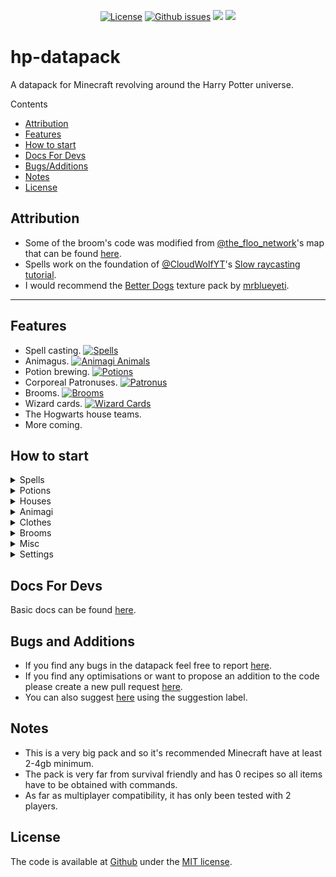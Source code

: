 <p align="center">
<a href="https://github.com/lemonhandgrenade/hp-datapack/license"><img src="https://img.shields.io/badge/license-MIT-blue.svg" alt="License"></a>
<a href="https://github.com/lemonhandgrenade/hp-datapack/issues"><img src="https://img.shields.io/github/issues/lemonhandgrenade/hp-datapack" alt="Github issues"></a>
<a href=""><img src="https://img.shields.io/badge/files-3787-ff69b4"></a>
<a href=""><img src="https://img.shields.io/badge/total%20lines-38262-blueviolet"></a>
</p>

# hp-datapack
A datapack for Minecraft revolving around the Harry Potter universe.

Contents
- [Attribution](#attribution)
- [Features](#features)
- [How to start](#how-to-start)
- [Docs For Devs](#docs-for-devs)
- [Bugs/Additions](#bugs-and-additions)
- [Notes](#notes)
- [License](#license)

## Attribution
- Some of the broom's code was modified from [@the_floo_network][floo]'s map that can be found [here][floomap].
- Spells work on the foundation of [@CloudWolfYT][cloudwolf]'s [Slow raycasting tutorial][cloudwolfvid].
- I would recommend the [Better Dogs][betterdogslink] texture pack by [mrblueyeti][mrblueyeti].

---

## Features
- Spell casting. [![Spells](https://img.shields.io/badge/Spells-224-2ea44f)](https://github.com/lemonhandgrenade/hp-datapack/tree/main/data/hp/functions/spells "Spells IDs")
- Animagus. [![Animagi Animals](https://img.shields.io/badge/Animagi_Animals-63-2ea44f)](https://github.com/lemonhandgrenade/hp-datapack/tree/main/data/hp/functions/animagus "Animagus IDs")
- Potion brewing. [![Potions](https://img.shields.io/badge/Potions-9-2ea44f)](https://github.com/lemonhandgrenade/hp-datapack/tree/main/data/hp/functions/potions "Potions IDs")
- Corporeal Patronuses. [![Patronus](https://img.shields.io/badge/Patronuses-4-2ea44f)](https://github.com/lemonhandgrenade/hp-datapack/tree/main/data/hp/functions/spells/_entities/patronus "Patronus IDs")
- Brooms. [![Brooms](https://img.shields.io/badge/Brooms-29-2ea44f)](https://github.com/lemonhandgrenade/hp-datapack/tree/main/data/hp/functions/broom)
- Wizard cards. [![Wizard Cards](https://img.shields.io/badge/Wizard%20Cards-135-2ea44f)](https://github.com/lemonhandgrenade/hp-datapack/tree/main/data/hp/functions/broom)
- The Hogwarts house teams.
- More coming.


## How to start
<details><summary>Spells</summary><p>

### Getting a wand.
You can use the command `/function hp:items/wand/(wood type)/(wood type)_(core type)` to obtain a wand.  
Currently there is no survival way to obtain a wand though this will be changed in future updates.  

### Binding spells
As there's no way to select spells conveniently so you'll have to use the commands:  
- `scoreboard players set @s spell1 (Spell ID)`  
- `scoreboard players set @s spell2 (Spell ID)`  
- `scoreboard players set @s spell3 (Spell ID)`  
- `scoreboard players set @s spell4 (Spell ID)`  

Spell IDs can be found [here](https://github.com/lemonhandgrenade/hp-datapack/tree/main/data/hp/functions/spells).

### Selecting spells
To select a spell you must have a wand in your main hand.  
Spells can be cycled by dropping the wand. (Note. Looking directly down while sneaking will drop the wand normally instead of swapping spells)  
Dropping normally will swap between spells 1 to 2 or 3 to 4  
Whilst sneaking and dropping cycles between spells 1 and 3
<details><summary>See Here</summary><p>

| Current Spell Slot | Drop | Sneak Drop |
|:------------------:|:----:|:----------:|
| 1                  | 2    | 3          |
| 2                  | 1    | 3          |
| 3                  | 4    | 1          |
| 4                  | 3    | 1          |

</p></details>

### Using spells
Spells can be used by switching the wand to the offhand.  
It should also be known some spells have alternate ways of casting.  
To cast their alternates you must sneak while swapping the wand to the offhand.  

---

</p></details>

<details><summary>Potions</summary><p>

### Starting equipment
To start brewing spells you'll need the right equipment listed below.  
- Cauldron `/function hp:items/equipment/cauldron`  
- Mortar and pestle `/function hp:items/equipment/mortar_and_pestle`  
- Scales (Optional) `/function hp:items/equipment/(brass or gold)_scales`  

### Brewing
Potions can be brewed rather simply.  
For instance here's the recipe to the Cure for Boils:
- [ ] Place 6 snake fangs into the mortar and pestle.
- [ ] Take the ground snake fangs and place them back into the mortar and pestle.
- [ ] Place 4 standard measures of powdered snake fangs into the cauldron.
- [ ] Click on the burner of the cauldron to increase the heat.
- [ ] Place 4 Horned slugs in the cauldron.
- [ ] Place 2 measures of porcupine quills into cauldron.
- [ ] Then place a glass phial into the cauldron to complete the potion.

---

</p></details>

<details><summary>Houses</summary><p>

### Assinging a house
There are now two ways to get sorted  
Either by the sorting hat:  
- `/function hp:items/clothes/head/sorting_hat`
- Place the sorting hat on your head slot.
- Complete the quiz in chat.

Or by commands:
- `/function hp:admin/house/gryffindor`
- `/function hp:admin/house/slytherin`
- `/function hp:admin/house/ravenclaw`
- `/function hp:admin/house/hufflepuff`

---

</p></details>

<details><summary>Animagi</summary><p>

### Becoming an animagi
Currently the only way to become an animagi is to add the tag animagi:
- `function hp:admin/animagus/become_animagus`  
or
- `tag @s add animagus`

### Animagi effects
You will now have the ability to use the command `/trigger morph`  
This will transform you into your animagi form.  
Different forms have different abilities and are listed below:
- Beetles
  - Higher jump
  - Glide falling
- Birds (Butterflies included)
  - Flight
- Cats
  - Speed
  - Higher jump
  - No fall damage
- Dogs
  - Speed
  - Strength (Wolf has higher strength)
- Frogs
  - Higher jump
  - No fall damage
- Rabbits
  - Higher jump
- Rats
  - Speed
  - No fall damage

### Choosing an animagi
Usually your animagus form is chosen randomly thought they can be selected.  
To set your animagi use the command `/scoreboard players set @s animagusID (Animagus ID)`  
A list of animagus IDs can be found [here](https://github.com/lemonhandgrenade/hp-datapack/tree/main/data/hp/functions/animagus).

---

</p></details>

<details><summary>Clothes</summary><p>

### Hats
- Sorting hat: `/function hp:items/clothes/head/sorting_hat`
- Top hat: `/function hp:items/clothes/head/top_hat`

---

</p></details>

<details><summary>Brooms</summary><p>

### Getting a broom
Brooms can be obtained with the command `/function hp:items/broom/(Broom Type)`  

### Riding a broom
You can place the broom by dropping it onto an open floor (At least 3x3)  
You can then mount the broom as if it were a saddled pig (Because it is)  
The speed of the broom is controlled by which inventory slot you're on:
- 1: Inactive.
- 2-9: Increasing in speed.

### Recollecting your broom
To pick your broom back up you need to sneak next to it.

---

</p></details>

<details><summary>Misc</summary><p>

### Packages
Packages can be made by dropping any items (Up to 5) onto the floor with a piece of paper.  
They can also be named by having one of those items be a named name tag.  

### Money
Money currently has no value though can be obtained through the commands listed below:
- Galleon `/function hp:items/money/galleon`
- Leprechaun Galleon `/function hp:items/money/galleon_leprechaun`
- Sickle `/function hp:items/money/sickle`
- Leprechaun Sickle `/function hp:items/money/sickle_leprechaun`
- Knut `/function hp:items/money/knut`
- Leprechaun Knut `/function hp:items/money/knut_leprechaun`

### Shopping lists
The shopping lists are the items students needed each year in Hogwarts.  
You can get them with the following commands:
- Year1 `function hp:items/shopping_list/year1`
- Year2 `function hp:items/shopping_list/year2`
- Year3 `function hp:items/shopping_list/year3`
- Year4 `function hp:items/shopping_list/year4`
- Year5 `function hp:items/shopping_list/year5`
- Year6 `function hp:items/shopping_list/year6`
- Year7 `function hp:items/shopping_list/year7`

---

</p></details>

<details><summary>Settings</summary><p>

## Settings

Settings can be accessed in the `settings` scoreboard  
True and false are represented as 1 and 0 respectively  

- `charmsBreakBlocks`: This will change whether charms can destroy blocks, eg. Whether the Gouging spell breaks stone into cobblestone.
- `charmsBreakConnected`: This changes whether charms can break connected blocks from the initial, eg. Whether Finestra breaks all glass in the pane.
- `charmsChangeBlocks`: This changes whether charms can alter a block's state, eg. Whether the Fire-making spell can light a campfire.
- `easySortingHat`: This changes whether the sorting hat's questions are colored representing what house they benefit.
- `playerInfo`: Changes whether a player has access to their stats from `/trigger injuries` and `/trigger player`.  
- `repairParticles`: If this is set to 1, blocks that are repairable with the mending charm will have particles around it.
- `resourcepackMobs`: This changes whether spawned mobs should use a resourcepack item vs a regular in game item.
- `respawnWerewolf`: When disabled players who die as werewolves respawn no longer as werewolves.
- `toolEntityParticles`: Shows particles above tools indicating where to pick them up.

---

</p></details>

## Docs For Devs
Basic docs can be found [here](https://github.com/lemonhandgrenade/hp-datapack/tree/main/docs).

## Bugs and Additions
- If you find any bugs in the datapack feel free to report [here][issue].
- If you find any optimisations or want to propose an addition to the code please create a new pull request [here][pull].
- You can also suggest [here][issue] using the suggestion label.

## Notes
- This is a very big pack and so it's recommended Minecraft have at least 2-4gb minimum.
- The pack is very far from survival friendly and has 0 recipes so all items have to be obtained with commands.
- As far as multiplayer compatibility, it has only been tested with 2 players.

## License
The code is available at [Github][home] under the [MIT license][license].


[floomap]: https://www.planetminecraft.com/project/harry-potter-adventure-map-3347878
[floo]: https://www.planetminecraft.com/member/the_floo_network
[cloudwolfvid]: https://www.youtube.com/watch?v=peRO138IgCA
[cloudwolf]: https://github.com/CloudWolfYT
[betterdogslink]: https://www.curseforge.com/minecraft/texture-packs/better-dogs
[mrblueyeti]: https://www.curseforge.com/members/mrblueyeti/projects
[home]: https://github.com/lemonhandgrenade/hp-datapack
[issue]: https://github.com/lemonhandgrenade/hp-datapack/issues
[license]: http://revolunet.mit-license.org
[license-image]: https://img.shields.io/badge/license-MIT-blue.svg
[pull]: https://github.com/lemonhandgrenade/hp-datapack/pulls